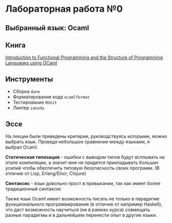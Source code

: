 # Лабораторная работа №0

## Выбранный язык: Ocaml

## Книга
[Introduction to
Functional Programming
and the Structure of
Programming Languages
using OCaml](https://www.ps.uni-saarland.de/~smolka/drafts/prog2021.pdf)

## Инструменты
- Сборка ``dune``
- Форматирование кода ``ocamlformat``
- Тестирование ``OUnit``
- Линтер ``zanuda``

## Эссе
На лекции были приведены критерии, руководствуясь которыми, можно выбрать язык. Проведя небольшое сравнение между языками, я выбрал Ocaml.

**Статическая типизация** - ошибки с выводом типов будут всплывать на этапе компиляции, а значит мне не придется прикладывать больших усилий чтобы обеспечить типовую безопасность своих программ. (В отличие от Lisp, Erlang/Elixir, Clojure)

**Синтаксис** - язык довольно прост в привыкании, так как имеет более традиционный синтаксис

Также язык Ocaml имеет возможность писать не только в парадигме функционального программирования (в отличие от например Haskell), что даст возможность научиться (не в рамках курса) совмещать разные парадигмы и в дальнейшем перенести опыт в другие языки. 
